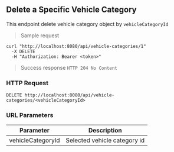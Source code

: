 ## Delete a Specific Vehicle Category
This endpoint delete vehicle category object by <code>vehicleCategoryId</code>

> Sample request 

```shell
curl "http://localhost:8080/api/vehicle-categories/1"
  -X DELETE
  -H "Authorization: Bearer <token>"
```

> Success response <code>HTTP 204 No Content</code>

### HTTP Request

`DELETE http://localhost:8080/api/vehicle-categories/<vehicleCategoryId>`

### URL Parameters

Parameter | Description
--------- | -----------
vehicleCategoryId | Selected vehicle category id